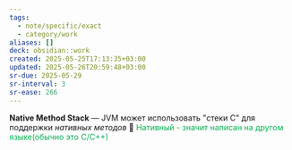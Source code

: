 ```yaml
---
tags:
  - note/specific/exact
  - category/work
aliases: []
deck: obsidian::work
created: 2025-05-25T17:13:35+03:00
updated: 2025-05-26T20:59:48+03:00
sr-due: 2025-05-29
sr-interval: 3
sr-ease: 266
---
```


**Native Method Stack**
—
JVM может использовать "стеки С" для поддержки *нативных методов*
💎 <font color="#00b050">Нативный - значит написан на другом языке(обычно это С/С++)</font>
